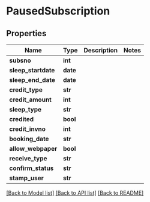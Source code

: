 # PausedSubscription

## Properties
Name | Type | Description | Notes
------------ | ------------- | ------------- | -------------
**subsno** | **int** |  | 
**sleep_startdate** | **date** |  | 
**sleep_end_date** | **date** |  | 
**credit_type** | **str** |  | 
**credit_amount** | **int** |  | 
**sleep_type** | **str** |  | 
**credited** | **bool** |  | 
**credit_invno** | **int** |  | 
**booking_date** | **str** |  | 
**allow_webpaper** | **bool** |  | 
**receive_type** | **str** |  | 
**confirm_status** | **str** |  | 
**stamp_user** | **str** |  | 

[[Back to Model list]](../README.md#documentation-for-models) [[Back to API list]](../README.md#documentation-for-api-endpoints) [[Back to README]](../README.md)


